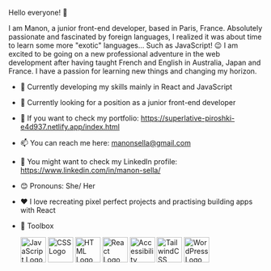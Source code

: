 Hello everyone! 👋

I am Manon, a junior front-end developer, based in Paris, France.
Absolutely passionate and fascinated by foreign languages, I realized it was about time to learn some more "exotic" languages… Such as JavaScript! 😉 
I am excited to be going on a new professional adventure in the web development after having taught French and English in Australia, Japan and France.
I have a passion for learning new things and changing my horizon. 



* 🌱 Currently developing my skills mainly in React and JavaScript
* 💼 Currently looking for a position as a junior front-end developer
* 📁 If you want to check my portfolio: https://superlative-piroshki-e4d937.netlify.app/index.html
* 📫 You can reach me here: manonsella@gmail.com
* 🔖 You might want to check my LinkedIn profile: https://www.linkedin.com/in/manon-sella/  
* 😊 Pronouns: She/ Her
* ❤️ I love recreating pixel perfect projects and practising building apps with React

* 💼 Toolbox

  <img src="https://cdn.worldvectorlogo.com/logos/logo-javascript.svg" alt="JavaScript Logo" width="50" height="50"/> <img src="https://cdn.worldvectorlogo.com/logos/css-3.svg" alt="CSS Logo" width="50" height="50"/> <img src="https://cdn.worldvectorlogo.com/logos/html-1.svg" alt="HTML Logo" width="50" height="50"/> <img src="https://cdn.worldvectorlogo.com/logos/react-2.svg" alt="React Logo" width="50" height="50"/> <img src="https://cdn.worldvectorlogo.com/logos/accessibility.svg" alt="Accessibility Logo" width="50" height="50" /> <img src="https://cdn.worldvectorlogo.com/logos/tailwind-css-2.svg" alt="TailwindCSS Logo" width="50" height="50"/> <img src="https://cdn.worldvectorlogo.com/logos/wordpress-icon-1.svg" alt="WordPress Logo" width="50" height="50"/> 
  









